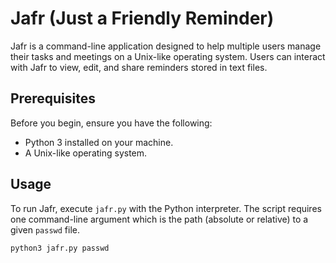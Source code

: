 # Jafr (Just a Friendly Reminder)

Jafr is a command-line application designed to help multiple users manage their tasks and meetings on a Unix-like operating system. Users can interact with Jafr to view, edit, and share reminders stored in text files.

## Prerequisites

Before you begin, ensure you have the following:
- Python 3 installed on your machine.
- A Unix-like operating system.

## Usage

To run Jafr, execute `jafr.py` with the Python interpreter. The script requires one command-line argument which is the path (absolute or relative) to a given `passwd` file.

```sh
python3 jafr.py passwd

